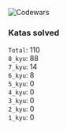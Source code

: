 ![Codewars](https://www.codewars.com/users/PheRum/badges/large)

### Katas solved

`Total`: 110 \
`8_kyu`: 88 \
`7_kyu`: 14 \
`6_kyu`: 8 \
`5_kyu`: 0 \
`4_kyu`: 0 \
`3_kyu`: 0 \
`2_kyu`: 0 \
`1_kyu`: 0
